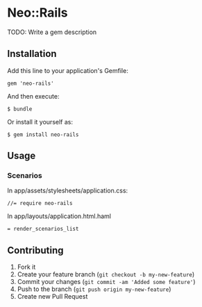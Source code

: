 # Neo::Rails

TODO: Write a gem description

## Installation

Add this line to your application's Gemfile:

    gem 'neo-rails'

And then execute:

    $ bundle

Or install it yourself as:

    $ gem install neo-rails

## Usage

### Scenarios

In app/assets/stylesheets/application.css:

    //= require neo-rails

In app/layouts/application.html.haml

    = render_scenarios_list

## Contributing

1. Fork it
2. Create your feature branch (`git checkout -b my-new-feature`)
3. Commit your changes (`git commit -am 'Added some feature'`)
4. Push to the branch (`git push origin my-new-feature`)
5. Create new Pull Request
